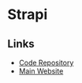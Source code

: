 # Strapi

## Links

- [Code Repository](https://github.com/strapi/strapi)
- [Main Website](https://strapi.io/)
